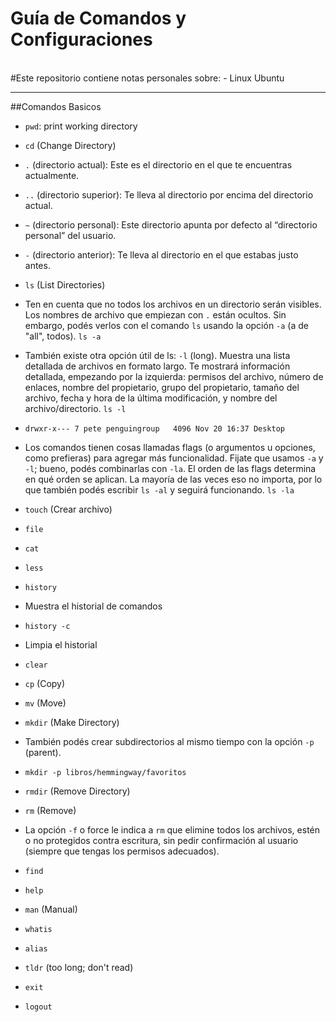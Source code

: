 # Guía de Comandos y Configuraciones
<br>
#Este repositorio contiene notas personales sobre:
- Linux Ubuntu
<hr>
##Comandos Basicos

* ```pwd```: print working directory

* ```cd``` (Change Directory)
* ```.``` (directorio actual): Este es el directorio en el que te encuentras actualmente.
* ```..``` (directorio superior): Te lleva al directorio por encima del directorio actual.
* ```~``` (directorio personal): Este directorio apunta por defecto al “directorio personal” del usuario.
* ```-``` (directorio anterior): Te lleva al directorio en el que estabas justo antes.

* ```ls``` (List Directories)
* Ten en cuenta que no todos los archivos en un directorio serán visibles. Los nombres de archivo que empiezan con ```.``` están ocultos. Sin embargo, podés verlos con el comando ```ls``` usando la opción ```-a``` (a de "all", todos). ```ls -a```

* También existe otra opción útil de ls: ```-l``` (long). Muestra una lista detallada de archivos en formato largo. Te mostrará información detallada, empezando por la izquierda: permisos del archivo, número de enlaces, nombre del propietario, grupo del propietario, tamaño del archivo, fecha y hora de la última modificación, y nombre del archivo/directorio. ```ls -l```
* ```drwxr-x--- 7 pete penguingroup   4096 Nov 20 16:37 Desktop```
 
* Los comandos tienen cosas llamadas flags (o argumentos u opciones, como prefieras) para agregar más funcionalidad. Fijate que usamos ```-a``` y ```-l```; bueno, podés combinarlas con ```-la```. El orden de las flags determina en qué orden se aplican. La mayoría de las veces eso no importa, por lo que también podés escribir ```ls -al``` y seguirá funcionando. ```ls -la```
 
* ```touch``` (Crear archivo)
 
* ```file```
 
* ```cat```
 
* ```less```
 
* ```history``` 
* Muestra el historial de comandos
 
* ```history -c``` 
* Limpia el historial
 
* ```clear``` 

* ```cp``` (Copy)
 
* ```mv``` (Move)
 
* ```mkdir``` (Make Directory)
* También podés crear subdirectorios al mismo tiempo con la opción ```-p``` (parent).
* ```mkdir -p libros/hemmingway/favoritos```
 
* ```rmdir``` (Remove Directory) 
 
* ```rm``` (Remove)
* La opción ```-f``` o force le indica a ```rm``` que elimine todos los archivos, estén o no protegidos contra escritura, sin pedir confirmación al usuario (siempre que tengas los permisos adecuados).
 
* ```find```
 
* ```help```
 
* ```man``` (Manual)
 
* ```whatis``` 

* ```alias```
 
* ```tldr``` (too long; don't read)

* ```exit```

* ```logout```
